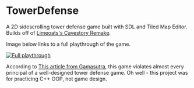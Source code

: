 # TowerDefense

A 2D sidescrolling tower defense game built with SDL and Tiled Map Editor. Builds off of [Limeoats's Cavestory Remake](https://github.com/Limeoats/cavestory-development).

Image below links to a full playthrough of the game.

[![Full playthrough](http://img.youtube.com/vi/9saWfusLTLE/0.jpg)](http://www.youtube.com/watch?v=9saWfusLTLE)  

According to [This article from Gamasutra](https://www.gamasutra.com/blogs/LarsDoucet/20140923/226261/Optimizing_Tower_Defense_for_FOCUS_and_THINKING__Defenders_Quest.php), this game violates almost every principal of a well-designed tower defense game. Oh well - this project was for practicing C++ OOP, not game design. 
